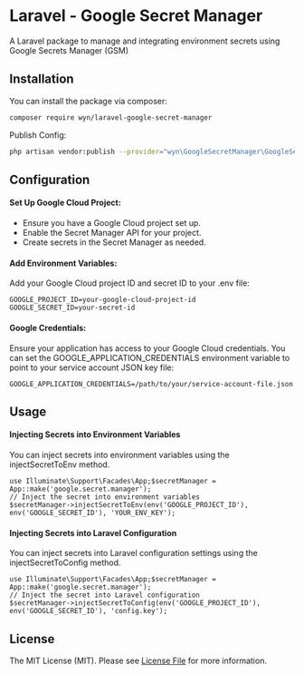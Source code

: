 # Laravel - Google Secret Manager

A Laravel package to manage and integrating environment secrets using Google Secrets Manager (GSM)

## Installation

You can install the package via composer:

```bash
composer require wyn/laravel-google-secret-manager
```

Publish Config:

```bash
php artisan vendor:publish --provider="wyn\GoogleSecretManager\GoogleSecretManagerServiceProvider"
```

## Configuration

#### Set Up Google Cloud Project:

* Ensure you have a Google Cloud project set up.
* Enable the Secret Manager API for your project.
* Create secrets in the Secret Manager as needed.

#### Add Environment Variables:

Add your Google Cloud project ID and secret ID to your .env file:

```
GOOGLE_PROJECT_ID=your-google-cloud-project-id
GOOGLE_SECRET_ID=your-secret-id
```

#### Google Credentials:

Ensure your application has access to your Google Cloud credentials. You can set the GOOGLE_APPLICATION_CREDENTIALS environment variable to point to your service account JSON key file:

```
GOOGLE_APPLICATION_CREDENTIALS=/path/to/your/service-account-file.json
```

## Usage

#### Injecting Secrets into Environment Variables

You can inject secrets into environment variables using the injectSecretToEnv method.

```
use Illuminate\Support\Facades\App;$secretManager = App::make('google.secret.manager');
// Inject the secret into environment variables
$secretManager->injectSecretToEnv(env('GOOGLE_PROJECT_ID'), env('GOOGLE_SECRET_ID'), 'YOUR_ENV_KEY');
```

#### Injecting Secrets into Laravel Configuration

You can inject secrets into Laravel configuration settings using the injectSecretToConfig method.

```
use Illuminate\Support\Facades\App;$secretManager = App::make('google.secret.manager');
// Inject the secret into Laravel configuration
$secretManager->injectSecretToConfig(env('GOOGLE_PROJECT_ID'), env('GOOGLE_SECRET_ID'), 'config.key');
```

## License

The MIT License (MIT). Please see [License File](LICENSE.md) for more information.
